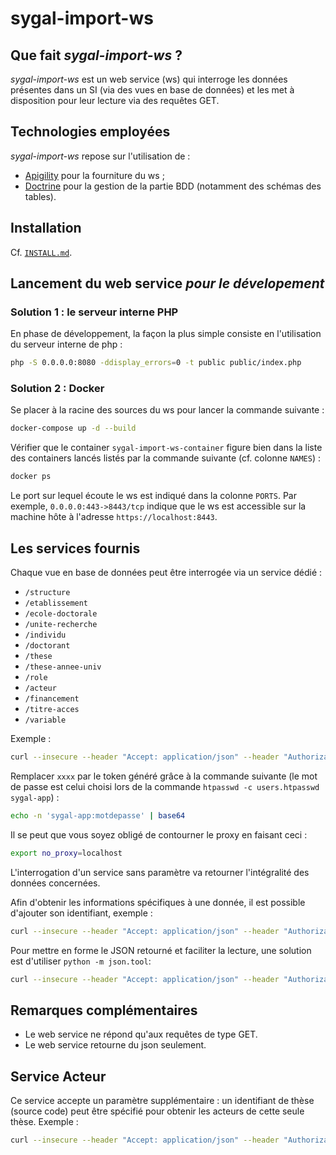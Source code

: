# sygal-import-ws


## Que fait *sygal-import-ws* ?

*sygal-import-ws* est un web service (ws) qui interroge les données présentes dans un SI (via des vues en base de données) 
et les met à disposition pour leur lecture via des requêtes GET.


## Technologies employées

*sygal-import-ws* repose sur l'utilisation de :
- [Apigility](https://apigility.org/) pour la fourniture du ws ;
- [Doctrine](http://www.doctrine-project.org/) pour la gestion de la partie BDD (notamment des schémas des tables).


## Installation

Cf. [`INSTALL.md`](INSTALL.md).


## Lancement du web service *pour le dévelopement*

### Solution 1 : le serveur interne PHP
 
En phase de développement, la façon la plus simple consiste en l'utilisation 
du serveur interne de php :

 ```bash
php -S 0.0.0.0:8080 -ddisplay_errors=0 -t public public/index.php
 ```

### Solution 2 : Docker

Se placer à la racine des sources du ws pour lancer la commande suivante :

```bash
docker-compose up -d --build
```

Vérifier que le container `sygal-import-ws-container` figure bien dans la liste des containers
lancés listés par la commande suivante (cf. colonne `NAMES`) :

```bash
docker ps
```

Le port sur lequel écoute le ws est indiqué dans la colonne `PORTS`. 
Par exemple, `0.0.0.0:443->8443/tcp` indique que le ws est accessible sur la machine hôte 
à l'adresse `https://localhost:8443`.


## Les services fournis
 
Chaque vue en base de données peut être interrogée via un service dédié :
* `/structure` 
* `/etablissement` 
* `/ecole-doctorale` 
* `/unite-recherche` 
* `/individu` 
* `/doctorant` 
* `/these` 
* `/these-annee-univ` 
* `/role` 
* `/acteur` 
* `/financement` 
* `/titre-acces`
* `/variable`

Exemple :
```bash
curl --insecure --header "Accept: application/json" --header "Authorization: Basic xxxx" https://localhost:8443/variable
```

Remplacer `xxxx` par le token généré grâce à la commande suivante 
(le mot de passe est celui choisi lors de la commande `htpasswd -c users.htpasswd sygal-app`) :
```bash
echo -n 'sygal-app:motdepasse' | base64
```

Il se peut que vous soyez obligé de contourner le proxy en faisant ceci :
```bash
export no_proxy=localhost
```

L'interrogation d'un service sans paramètre va retourner l'intégralité des données concernées.

Afin d'obtenir les informations spécifiques à une donnée, il est possible d'ajouter son identifiant, exemple :
```bash
curl --insecure --header "Accept: application/json" --header "Authorization: Basic xxxx" https://localhost:8443/variable/ETB_LIB_NOM_RESP
```

Pour mettre en forme le JSON retourné et faciliter la lecture, une solution est d'utiliser `python -m json.tool`:
```bash
curl --insecure --header "Accept: application/json" --header "Authorization: Basic xxxx" https://localhost:8443/variable | python -m json.tool
```


## Remarques complémentaires

* Le web service ne répond qu'aux requêtes de type GET.
* Le web service retourne du json seulement.


## Service Acteur

Ce service accepte un paramètre supplémentaire : un identifiant de thèse (source code) peut être spécifié pour obtenir 
les acteurs de cette seule thèse. 
Exemple :
```bash
curl --insecure --header "Accept: application/json" --header "Authorization: Basic xxxxx" https://localhost:8443/acteur?these_id=13111
```
